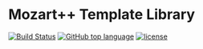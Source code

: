 # Mozart++ Template Library
[![Build Status](https://travis-ci.org/covariant-institute/mozart.svg?branch=master)](https://travis-ci.org/covariant-institute/mozart)
[![GitHub top language](https://img.shields.io/github/languages/top/covariant-institute/mozart.svg)](https://github.com/covariant-institute/mozart)
[![license](https://img.shields.io/github/license/covariant-institute/mozart.svg?colorB=000000)](https://github.com/covariant-institute/mozart)
